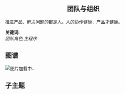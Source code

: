 <h2 align="center">团队与组织</h2>
<p>
推进产品、解决问题的都是人。人的协作健康，产品才健康。
</p>

**关键词:**<br/> 
*团队角色,主程序*

## 图谱
![图片加载中...](https://github.com/gonglei007/GameDevMind/blob/main/exports/4.2.4.团队与组织.png?raw=true)

## 子主题
